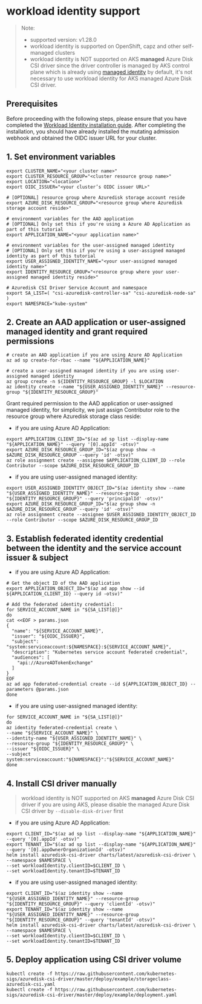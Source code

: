 # workload identity support
> Note:
>  - supported version: v1.28.0
>  - workload identity is supported on OpenShift, capz and other self-managed clusters
>  - workload identity is NOT supported on AKS **managed** Azure Disk CSI driver since the driver controller is managed by AKS control plane which is already using [managed identity](https://learn.microsoft.com/en-us/azure/aks/use-managed-identity) by default, it's not necessary to use workload identity for AKS managed Azure Disk CSI driver.

## Prerequisites

Before proceeding with the following steps, please ensure that you have completed the [Workload Identity installation guide](https://azure.github.io/azure-workload-identity/docs/installation.html). After completing the installation, you should have already installed the mutating admission webhook and obtained the OIDC issuer URL for your cluster.

## 1. Set environment variables

```shell
export CLUSTER_NAME="<your cluster name>"
export CLUSTER_RESOURCE_GROUP="<cluster resource group name>"
export LOCATION="<location>"
export OIDC_ISSUER="<your cluster’s OIDC issuer URL>"

# [OPTIONAL] resource group where Azuredisk storage account reside
export AZURE_DISK_RESOURCE_GROUP="<resource group where Azuredisk storage account reside>"

# environment variables for the AAD application
# [OPTIONAL] Only set this if you're using a Azure AD Application as part of this tutorial
export APPLICATION_NAME="<your application name>"

# environment variables for the user-assigned managed identity
# [OPTIONAL] Only set this if you're using a user-assigned managed identity as part of this tutorial
export USER_ASSIGNED_IDENTITY_NAME="<your user-assigned managed identity name>"
export IDENTITY_RESOURCE_GROUP="<resource group where your user-assigned managed identity reside>"

# Azuredisk CSI Driver Service Account and namespace
export SA_LIST=( "csi-azuredisk-controller-sa" "csi-azuredisk-node-sa" )
export NAMESPACE="kube-system"
```

## 2. Create an AAD application or user-assigned managed identity and grant required permissions

```shell
# create an AAD application if you are using Azure AD Application
az ad sp create-for-rbac --name "${APPLICATION_NAME}"
```

```shell
# create a user-assigned managed identity if you are using user-assigned managed identity
az group create -n ${IDENTITY_RESOURCE_GROUP} -l $LOCATION
az identity create --name "${USER_ASSIGNED_IDENTITY_NAME}" --resource-group "${IDENTITY_RESOURCE_GROUP}"
```

Grant required permission to the AAD application or user-assigned managed identity, for simplicity, we just assign Contributor role to the resource group where Azuredisk storage class reside:

 - if you are using Azure AD Application:

```shell
export APPLICATION_CLIENT_ID="$(az ad sp list --display-name "${APPLICATION_NAME}" --query '[0].appId' -otsv)"
export AZURE_DISK_RESOURCE_GROUP_ID="$(az group show -n $AZURE_DISK_RESOURCE_GROUP --query 'id' -otsv)"
az role assignment create --assignee $APPLICATION_CLIENT_ID --role Contributor --scope $AZURE_DISK_RESOURCE_GROUP_ID
```

 - if you are using user-assigned managed identity:

```shell
export USER_ASSIGNED_IDENTITY_OBJECT_ID="$(az identity show --name "${USER_ASSIGNED_IDENTITY_NAME}" --resource-group "${IDENTITY_RESOURCE_GROUP}" --query 'principalId' -otsv)"
export AZURE_DISK_RESOURCE_GROUP_ID="$(az group show -n $AZURE_DISK_RESOURCE_GROUP --query 'id' -otsv)"
az role assignment create --assignee $USER_ASSIGNED_IDENTITY_OBJECT_ID --role Contributor --scope $AZURE_DISK_RESOURCE_GROUP_ID
```

## 3. Establish federated identity credential between the identity and the service account issuer & subject

 - if you are using Azure AD Application:

```shell
# Get the object ID of the AAD application
export APPLICATION_OBJECT_ID="$(az ad app show --id ${APPLICATION_CLIENT_ID} --query id -otsv)"

# Add the federated identity credential:
for SERVICE_ACCOUNT_NAME in "${SA_LIST[@]}"
do
cat <<EOF > params.json
{
  "name": "${SERVICE_ACCOUNT_NAME}",
  "issuer": "${OIDC_ISSUER}",
  "subject": "system:serviceaccount:${NAMESPACE}:${SERVICE_ACCOUNT_NAME}",
  "description": "Kubernetes service account federated credential",
  "audiences": [
    "api://AzureADTokenExchange"
  ]
}
EOF
az ad app federated-credential create --id ${APPLICATION_OBJECT_ID} --parameters @params.json
done
```

 - if you are using user-assigned managed identity:

```shell
for SERVICE_ACCOUNT_NAME in "${SA_LIST[@]}"
do
az identity federated-credential create \
--name "${SERVICE_ACCOUNT_NAME}" \
--identity-name "${USER_ASSIGNED_IDENTITY_NAME}" \
--resource-group "${IDENTITY_RESOURCE_GROUP}" \
--issuer "${OIDC_ISSUER}" \
--subject system:serviceaccount:"${NAMESPACE}":"${SERVICE_ACCOUNT_NAME}"
done
```

## 4. Install CSI driver manually
 > workload identity is NOT supported on AKS **managed** Azure Disk CSI driver
 > if you are using AKS, please disable the managed Azure Disk CSI driver by `--disable-disk-driver` first

 - if you are using Azure AD Application:

```shell
export CLIENT_ID="$(az ad sp list --display-name "${APPLICATION_NAME}" --query '[0].appId' -otsv)"
export TENANT_ID="$(az ad sp list --display-name "${APPLICATION_NAME}" --query '[0].appOwnerOrganizationId' -otsv)"
helm install azuredisk-csi-driver charts/latest/azuredisk-csi-driver \
--namespace $NAMESPACE \
--set workloadIdentity.clientID=$CLIENT_ID \
--set workloadIdentity.tenantID=$TENANT_ID
```

 - if you are using user-assigned managed identity:

```shell
export CLIENT_ID="$(az identity show --name "${USER_ASSIGNED_IDENTITY_NAME}" --resource-group "${IDENTITY_RESOURCE_GROUP}" --query 'clientId' -otsv)"
export TENANT_ID="$(az identity show --name "${USER_ASSIGNED_IDENTITY_NAME}" --resource-group "${IDENTITY_RESOURCE_GROUP}" --query 'tenantId' -otsv)"
helm install azuredisk-csi-driver charts/latest/azuredisk-csi-driver \
--namespace $NAMESPACE \
--set workloadIdentity.clientID=$CLIENT_ID \
--set workloadIdentity.tenantID=$TENANT_ID
```

## 5. Deploy application using CSI driver volume

```shell
kubectl create -f https://raw.githubusercontent.com/kubernetes-sigs/azuredisk-csi-driver/master/deploy/example/storageclass-azuredisk-csi.yaml
kubectl create -f https://raw.githubusercontent.com/kubernetes-sigs/azuredisk-csi-driver/master/deploy/example/deployment.yaml
```
